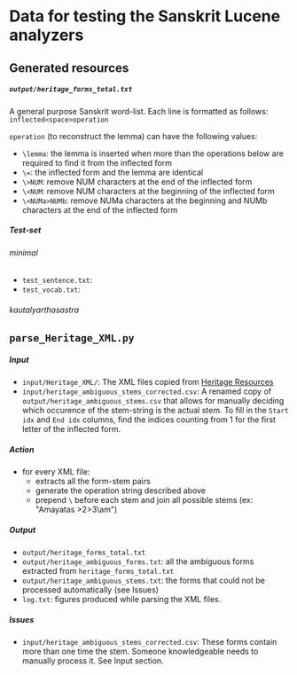 # Data for testing the Sanskrit Lucene analyzers

## Generated resources

##### `output/heritage_forms_total.txt`
A general purpose Sanskrit word-list.
Each line is formatted as follows: `inflected<space>operation`

`operation` (to reconstruct the lemma) can have the following values:
  - `\lemma`: the lemma is inserted when more than the operations below are required to find it from the inflected form 
  - `\=`: the inflected form and the lemma are identical
  - `\>NUM`: remove NUM characters at the end of the inflected form
  - `\<NUM`: remove NUM characters at the beginning of the inflected form
  - `\<NUMa>NUMb`: remove NUMa characters at the beginning and NUMb characters at the end of the inflected form

##### Test-set 

###### minimal
 - `test_sentence.txt`: 
 - `test_vocab.txt`: 

###### kautalyarthasastra

## `parse_Heritage_XML.py`

##### Input
 - `input/Heritage_XML/`: The XML files copied from [Heritage Resources](https://gitlab.inria.fr/huet/Heritage_Resources)
 - `input/heritage_ambiguous_stems_corrected.csv`: A renamed copy of `output/heritage_ambiguous_stems.csv` that allows for manually deciding which occurence of the stem-string is the actual stem. To fill in the `Start idx` and `End idx` columns, find the indices counting from 1 for the first letter of the inflected form.

##### Action
 - for every XML file:
    - extracts all the form-stem pairs
    - generate the operation string described above
    - prepend `\` before each stem and join all possible stems (ex: "Amayatas \>2\>3\am")

##### Output
 - `output/heritage_forms_total.txt`
 - `output/heritage_ambiguous_forms.txt`: all the ambiguous forms extracted from `heritage_forms_total.txt`
 - `output/heritage_ambiguous_stems.txt`: the forms that could not be processed automatically (see Issues)
 - `log.txt`: figures produced while parsing the XML files.

##### Issues
 - `input/heritage_ambiguous_stems_corrected.csv`: These forms contain more than one time the stem. Someone knowledgeable needs to manually process it. See Input section.
 